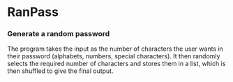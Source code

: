 # RanPass
### Generate a random password

The program takes the input as the number of characters the user wants in their password (alphabets, numbers, special characters).
It then randomly selects the required number of characters and stores them in a list, which is then shuffled to give the final output.

